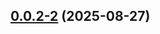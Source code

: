 ## [0.0.2-2](https://github.com/GhentCDH/annotated-text/compare/v0.0.2-1...v0.0.2-2) (2025-08-27)



